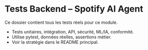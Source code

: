 # Tests Backend – Spotify AI Agent

Ce dossier contient tous les tests réels pour ce module.
- Tests unitaires, intégration, API, sécurité, ML/IA, conformité.
- Utilise pytest, données réelles, assertions métier.
- Voir la stratégie dans le README principal.

